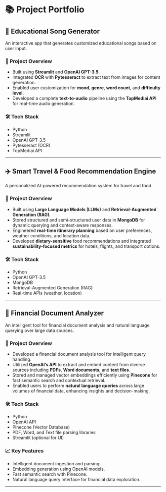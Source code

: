 # 📚 Project Portfolio

## 🎵 Educational Song Generator

An interactive app that generates customized educational songs based on user input.

### 🚀 Project Overview
- Built using **Streamlit** and **OpenAI GPT-3.5**.
- Integrated **OCR** with **Pytesseract** to extract text from images for content generation.
- Enabled user customization for **mood**, **genre**, **word count**, and **difficulty level**.
- Developed a complete **text-to-audio** pipeline using the **TopMediai API** for real-time audio generation.

### 🛠️ Tech Stack
- Python
- Streamlit
- OpenAI GPT-3.5
- Pytesseract (OCR)
- TopMediai API

---

## ✈️ Smart Travel & Food Recommendation Engine

A personalized AI-powered recommendation system for travel and food.

### 🚀 Project Overview
- Built using **Large Language Models (LLMs)** and **Retrieval-Augmented Generation (RAG)**.
- Stored structured and semi-structured user data in **MongoDB** for dynamic querying and context-aware responses.
- Engineered **real-time itinerary planning** based on user preferences, weather conditions, and location data.
- Developed **dietary-sensitive** food recommendations and integrated **sustainability-focused metrics** for hotels, flights, and transport options.

### 🛠️ Tech Stack
- Python
- OpenAI GPT-3.5
- MongoDB
- Retrieval-Augmented Generation (RAG)
- Real-time APIs (weather, location)

---

## 📄 Financial Document Analyzer

An intelligent tool for financial document analysis and natural language querying over large data sources.

### 🚀 Project Overview
- Developed a financial document analysis tool for intelligent query handling.
- Utilized **OpenAI’s API** to extract and embed content from diverse sources including **PDFs**, **Word documents**, and **text files**.
- Stored and managed vector embeddings efficiently using **Pinecone** for fast semantic search and contextual retrieval.
- Enabled users to perform **natural language queries** across large volumes of financial data, enhancing insights and decision-making.

### 🛠️ Tech Stack
- Python
- OpenAI API
- Pinecone (Vector Database)
- PDF, Word, and Text file parsing libraries
- Streamlit (optional for UI)

### 📈 Key Features
- Intelligent document ingestion and parsing.
- Embedding generation using OpenAI models.
- Fast semantic search with Pinecone.
- Natural language query interface for financial data exploration.

---

